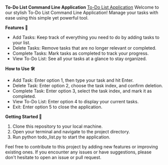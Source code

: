 **To-Do List Command Line Application**
[To-Do List Application](images/todo_list_screenshot.png)
Welcome to our stylish To-Do List Command Line Application! Manage your tasks with ease using this simple yet powerful tool.

**Features 🚀**
- Add Tasks: Keep track of everything you need to do by adding tasks to your list.
- Delete Tasks: Remove tasks that are no longer relevant or completed.
- Complete Tasks: Mark tasks as completed to track your progress.
- View To-Do List: See all your tasks at a glance to stay organized.

**How to Use 🛠️**
- Add Task: Enter option 1, then type your task and hit Enter.
- Delete Task: Enter option 2, choose the task index, and confirm deletion.
- Complete Task: Enter option 3, select the task index, and mark it as completed.
- View To-Do List: Enter option 4 to display your current tasks.
- Exit: Enter option 5 to close the application.

**Getting Started 🏁**
1. Clone this repository to your local machine.
2. Open your terminal and navigate to the project directory.
3. Run python todo_list.py to start the application.

Feel free to contribute to this project by adding new features or improving existing ones. If you encounter any issues or have suggestions, please don't hesitate to open an issue or pull request.
